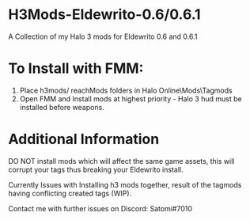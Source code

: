 # H3Mods-Eldewrito-0.6/0.6.1

A Collection of my Halo 3 mods for Eldewrito 0.6 and 0.6.1

# To Install with FMM:

1. Place h3mods/ reachMods folders in Halo Online\Mods\Tagmods
2. Open FMM and Install mods at highest priority - Halo 3 hud must be installed before weapons.

# Additional Information

DO NOT install mods which will affect the same game assets, this will corrupt your tags thus breaking your Eldewrito install.

Currently Issues with Installing h3 mods together, result of the tagmods having conflicting created tags (WIP).

Contact me with further issues on Discord: Satomi#7010
